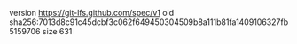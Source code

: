 version https://git-lfs.github.com/spec/v1
oid sha256:7013d8c91c45dcbf3c062f649450304509b8a111b81fa1409106327fb5159706
size 631

